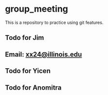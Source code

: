 # group_meeting

This is a repository to practice using git features.

## Todo for Jim
## Email: xx24@illinois.edu

## Todo for Yicen

## Todo for Anomitra
